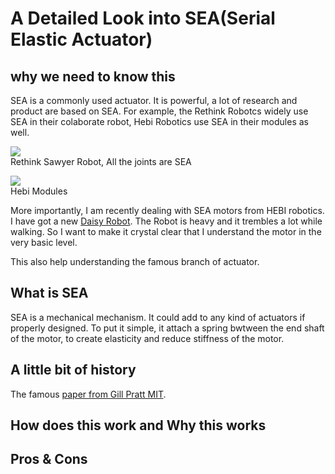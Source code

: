 # A Detailed Look into SEA\(Serial Elastic Actuator\)

## why we need to know this

SEA is a commonly used actuator. It is powerful, a lot of research and product are based on SEA. For example, the Rethink Robotcs widely use SEA in their colaborate robot, Hebi Robotics use SEA in their modules as well.

 ![](https://spectrum.ieee.org/image/MjYxMjM2MQ.jpeg)  
 Rethink Sawyer Robot, All the joints are SEA

 ![](http://docs.hebi.us//resources/quickstart/two_actuators.jpg)  
 Hebi Modules

More importantly, I am recently dealing with SEA motors from HEBI robotics. I have got a new [Daisy Robot](http://docs.hebi.us/resources/kits/assyInstructions/X-Series_Hexapod.pdf). The Robot is heavy and it trembles a lot while walking. So I want to make it crystal clear that I understand the motor in the very basic level.

This also help understanding the famous branch of actuator.

## What is SEA

SEA is a mechanical mechanism. It could add to any kind of actuators if properly designed. To put it simple, it attach a spring bwtween the end shaft of the motor, to create elasticity and reduce stiffness of the motor.

## A little bit of history

The famous [paper from Gill Pratt MIT](http://www.cs.cmu.edu/~cga/legs/jh1c.pdf).

## How does this work and Why this works

## Pros & Cons

